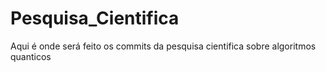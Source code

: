# Pesquisa_Cientifica
Aqui é onde será feito os commits da pesquisa cientifica sobre algoritmos quanticos
